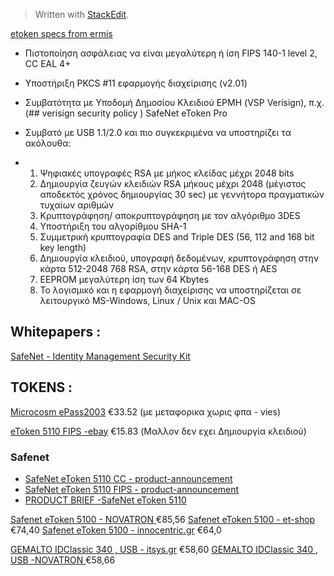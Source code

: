 


> Written with [StackEdit](https://stackedit.io/).

[etoken specs from ermis](http://www.aped.gov.gr/more/obtainsignature/4-step1.html)
-   Πιστοποίηση ασφάλειας να είναι µεγαλύτερη ή ίση FIPS 140-1 level 2, CC EAL 4+
-   Υποστήριξη PKCS #11 εφαρµογής διαχείρισης (v2.01)
-   Συµβατότητα µε Υποδοµή ∆ηµοσίου Κλειδιού ΕΡΜΗ (VSP Verisign), π.χ. (##  verisign security policy ) SafeNet eToken Pro
-   Συµβατό µε USB 1.1/2.0 και πιο συγκεκριµένα να υποστηρίζει τα ακόλουθα:

-  1.  Ψηφιακές υπογραφές RSA µε µήκος κλείδας µέχρι 2048 bits
    2.  ∆ηµιουργία ζευγών κλειδιών RSA µήκους µέχρι 2048 (µέγιστος αποδεκτός χρόνος δηµιουργίας 30 sec) µε γεννήτορα πραγµατικών τυχαίων αριθµών
    3.  Κρυπτογράφηση/ αποκρυπτογράφηση µε τον αλγόριθµο 3DES
    4.  Υποστήριξη του αλγορίθµου SHA-1
    5.  Συµµετρική κρυπτογραφία DES and Triple DES (56, 112 and 168 bit key length)
    6.  ∆ηµιουργία κλειδιού, υπογραφή δεδοµένων, κρυπτογράφηση στην κάρτα 512-2048 768 RSA, στην κάρτα 56-168 DES ή ΑΕS
    7.  EEPROM µεγαλύτερη ίση των 64 Kbytes
    8.  Το λογισµικό και η εφαρµογή διαχείρισης να υποστηρίζεται σε λειτουργικό MS-Windows, Linux / Unix και MAC-OS
## Whitepapers :
[SafeNet - Identity Management Security Kit](http://www.digitalsignatur.aau.dk/PDFdokumenter/Producenter/Identity%20Management%20Security%20Kit.pdf)
## TOKENS :

[Microcosm ePass2003](https://www.microcosm.com/products/pki-tokens) €33.52 (με μεταφορικα χωρις φπα - vies)

[eToken 5110 FIPS -ebay](https://www.ebay.com/itm/NEW-SafeNet-eToken-5110-FIPS-portable-two-factor-USB-authenticator/372121166811?epid=14008249878&hash=item56a42663db:g:aB8AAOSwHEhZ906f:rk:1:pf:0) €15.83 (Μαλλον δεν εχει ∆ηµιουργία κλειδιού) 
### Safenet

 - [SafeNet eToken 5110 CC - product-announcement](https://data-protection-updates.gemalto.com/2016/10/18/safenet-etoken-5110-common-criteria-product-announcement/)
 - [SafeNet eToken 5110 FIPS - product-announcement](https://data-protection-updates.gemalto.com/2016/09/21/safenet-etoken-5110-fips-product-announcement/)
 - [PRODUCT BRIEF -SafeNet eToken 5110](https://www.digisign.ro/uploads/SafeNet-eToken-5110.pdf)

[Safenet eToken 5100 - NOVATRON ](https://www.novatron.gr/safenet-etoken-5100) €85,56 
[Safenet eToken 5100 - et-shop](https://www.entercom.gr/et-shop/SafeNet-eToken-5100) €74,40
[Safenet eToken 5100 - innocentric.gr](https://shop.innocentric.gr/product/safenet-etoken-5110cc/) €64,0


[GEMALTO IDClassic 340 , USB - itsys.gr](https://www.itsys.gr/usb-tokens/addy-gemalto-idclassic-340-art14033-bundle-usb-token-psifiakis-ypografis-classicclient-6-2-kod-5179.html)  €58,60
[GEMALTO IDClassic 340 , USB -NOVATRON ](https://www.novatron.gr/gemalto-idclassic-340-usb-token) €58,66
<!--stackedit_data:
eyJoaXN0b3J5IjpbLTYxODQ5NDAxXX0=
-->